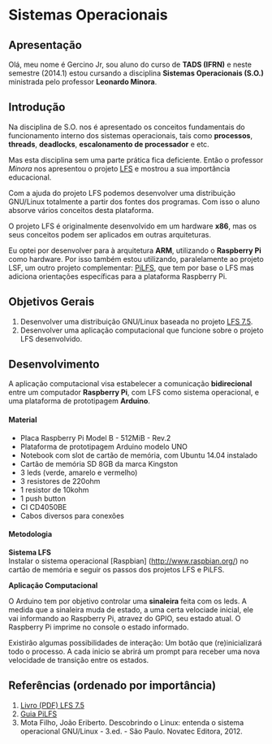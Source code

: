 # Sistemas Operacionais

## Apresentação

Olá, meu nome é Gercino Jr, sou aluno do curso de **TADS (IFRN)** e neste semestre (2014.1) estou cursando a disciplina **Sistemas Operacionais (S.O.)** ministrada pelo professor **Leonardo Minora**. 

## Introdução

Na disciplina de S.O. nos é apresentado os conceitos fundamentais do funcionamento interno dos sistemas operacionais, tais como **processos**, **threads**, **deadlocks**, **escalonamento de processador** e etc.

Mas esta disciplina sem uma parte prática fica deficiente. Então o professor *Minora* nos apresentou o projeto [LFS](http://www.linuxfromscratch.org/) e mostrou a sua importância educacional.

Com a ajuda do projeto LFS podemos desenvolver uma distribuição GNU/Linux totalmente a partir dos fontes dos programas. Com isso o aluno absorve vários conceitos desta plataforma.

O projeto LFS é originalmente desenvolvido em um hardware **x86**, mas os seus conceitos podem ser aplicados em outras arquiteturas.

Eu optei por desenvolver para à arquitetura **ARM**, utilizando o **Raspberry Pi** como hardware. Por isso também estou utilizando, paralelamente ao projeto LSF, um outro projeto complementar: [PiLFS](http://www.intestinate.com/pilfs/), que tem por base o LFS mas adiciona orientações específicas para a plataforma Raspberry Pi.

## Objetivos Gerais

1. Desenvolver uma distribuição GNU/Linux baseada no projeto [LFS 7.5](http://www.linuxfromscratch.org/).
2. Desenvolver uma aplicação computacional que funcione sobre o projeto LFS desenvolvido. 

## Desenvolvimento

A aplicação computacional visa estabelecer a comunicação **bidirecional** entre um computador **Raspberry Pi**, com LFS como sistema operacional, e uma plataforma de prototipagem **Arduino**.

#### Material

* Placa Raspberry Pi Model B - 512MiB - Rev.2
* Plataforma de prototipagem Arduino modelo UNO
* Notebook com slot de cartão de memória, com Ubuntu 14.04 instalado
* Cartão de memória SD 8GB da marca Kingston
* 3 leds (verde, amarelo e vermelho)
* 3 resistores de 220ohm
* 1 resistor de 10kohm
* 1 push button
* CI CD4050BE
* Cabos diversos para conexões

#### Metodologia

**Sistema LFS**  
Instalar o sistema operacional [Raspbian] (http://www.raspbian.org/) no cartão de memória e seguir os passos dos projetos LFS e PiLFS.

**Aplicação Computacional**  

O Arduino tem por objetivo controlar uma **sinaleira** feita com os leds. A medida que a sinaleira muda de estado, a uma certa velociade inicial, ele vai informando ao Raspberry Pi, atravez do GPIO, seu estado atual. O Raspberry Pi imprime no console o estado informado. 

Existirão algumas possibilidades de interação: Um botão que (re)inicializará todo o processo. A cada inicio se abrirá um prompt para receber uma nova velocidade de transição entre os estados. 

## Referências (ordenado por importância)

1. [Livro (PDF) LFS 7.5](http://www.linuxfromscratch.org/lfs/downloads/stable/)
2. [Guia PiLFS](http://www.intestinate.com/pilfs/guide.html)
3. Mota Filho, João Eriberto. Descobrindo o Linux: entenda o sistema operacional GNU/Linux - 3.ed. - São Paulo. Novatec Editora, 2012.

